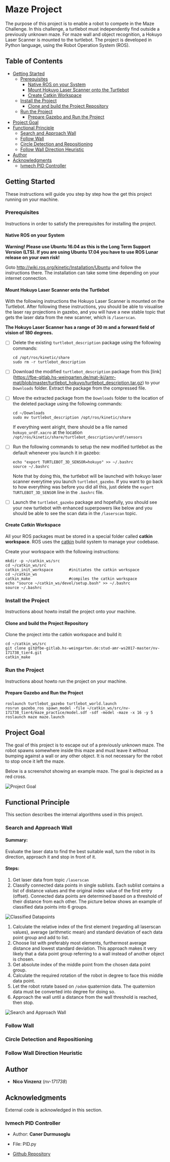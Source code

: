 # Maze Project

The purpose of this project is to enable a robot to compete in the Maze Challenge. 
In this challenge, a turtlebot must independently find outside a previously unknown maze. 
For maze wall and object recognition, a Hokuyo Laser Scanner is mounted to the turtlebot.
The project is developed in Python language, using the Robot Operation System (ROS).

## Table of Contents

- [Getting Started](#getting-started)
    - [Prerequisites](#prerequisites)
        - [Native ROS on your System](#native-ros-on-your-system)
        - [Mount Hokuyo Laser Scanner onto the Turtlebot](#mount-hokuyo-laser-scanner-onto-the-turtlebot)
        - [Create Catkin Workspace](#create-catkin-workspace)
    - [Install the Project](#install-the-project)
        - [Clone and build the Project Repository](#clone-and-build-the-project-repository)
    - [Run the Project](#run-the-project)
        - [Prepare Gazebo and Run the Project](#prepare-gazebo-and-run-the-project)
- [Project Goal](#project-goal)
- [Functional Principle](#functional-principle)
    - [Search and Approach Wall](#search-and-approach-wall)
    - [Follow Wall](#follow-wall)
    - [Circle Detection and Repositioning](#circle-detection-and-repositioning)
    - [Follow Wall Direction Heuristic](#follow-wall-direction-heuristic)
- [Author](#author)
- [Acknowledgments](#acknowledgments)
    - [Ivmech PID Controller](#ivmech-pid-controller)
        

## Getting Started

These instructions will guide you step by step how the get this project running on your machine.

### Prerequisites

Instructions in order to satisfy the prerequisites for installing the project.

#### Native ROS on your System

**Warning! Please use Ubuntu 16.04 as this is the Long Term Support Version (LTS). If you are using Ubuntu 17.04 you have to use ROS Lunar release on your own risk!**

Goto http://wiki.ros.org/kinetic/Installation/Ubuntu and follow the instructions there. The installation can take some time depending on your internet connection.

#### Mount Hokuyo Laser Scanner onto the Turtlebot

With the following instructions the Hokuyo Laser Scanner is mounted on the Turtlebot. 
After following these instructions, you should be able to visualise the laser ray projections in gazebo, 
and you will have a new stable topic that gets the laser data from the new scanner, which is `/laserscan`. 

**The Hokuyo Laser Scanner has a range of 30 m and a forward field of vision of 180 degrees.**


* [ ] Delete the existing `turtlebot_description` package using the following commands:
  ```
  cd /opt/ros/kinetic/share
  sudo rm -r turtlebot_description
  ```

* [ ] Download the modified `turtlebot_description` package from this [link] (https://fbe-gitlab.hs-weingarten.de/mat-iki/amr-mat/blob/master/turtlebot_hokuyo/turtlebot_description.tar.gz) to your `Downloads`
  folder. Extract the package from the compressed file.

* [ ] Move the extracted package from the `Downloads` folder to the location of the deleted package using the following commands:
  ```
  cd ~/Downloads
  sudo mv turtlebot_description /opt/ros/kinetic/share
  ```
  If everything went alright, there should be a file named `hokuyo_urdf.xacro` at the location `/opt/ros/kinetic/share/turtlebot_description/urdf/sensors`

* [ ] Run the following commands to setup the new modified turtlebot as the default whenever you launch it in gazebo:
  ```
  echo "export TURTLEBOT_3D_SENSOR=hokuyo" >> ~/.bashrc
  source ~/.bashrc
  ```
  Note that by doing this, the turtlebot will be launched with hokuyo laser scanner everytime you launch `turtlebot_gazebo`. If you want to go back to how everything was before you did all this, just delete
  the `export TURTLEBOT_3D_SENSOR` line in the `.bashrc` file.

* [ ] Launch the `turtlebot_gazebo` package and hopefully, you should see your new turtlebot with enhanced superpowers like below and you should be able to see the scan data in the `/laserscan` topic.


#### Create Catkin Workspace

All your ROS packages must be stored in a special folder called __catkin workspace__.
ROS uses the [catkin](http://docs.ros.org/api/catkin/html/) build system to manage your codebase.

Create your workspace with the following instructions:

```
mkdir -p ~/catkin_ws/src
cd ~/catkin_ws/src
catkin_init_workspace       #initiates the catkin workspace
cd ~/catkin_ws
catkin_make                 #compiles the catkin workspace
echo "source ~/catkin_ws/devel/setup.bash" >> ~/.bashrc
source ~/.bashrc
```

### Install the Project 

Instructions about howto install the project onto your machine.

#### Clone and build the Project Repository

Clone the project into the catkin workspace and build it:

```
cd ~/catkin_ws/src
git clone git@fbe-gitlab.hs-weingarten.de:stud-amr-ws2017-master/nv-171738_tier4.git
catkin_make
```

### Run the Project

Instructions about howto run the project on your machine.

#### Prepare Gazebo and Run the Project

```
roslaunch turtlebot_gazebo turtlebot_world.launch
rosrun gazebo_ros spawn_model -file ~/catkin_ws/src/nv-171738_tier4/maze_practice/model.sdf -sdf -model -maze -x 16 -y 5
roslaunch maze maze.launch
```

## Project Goal

The goal of this project is to escape out of a previously unknown maze.
The robot spawns somewhere inside this maze and must leave it without bumping against a wall or any other object.
It is not necessary for the robot to stop once it left the maze.

Below is a screenshot showing an example maze. The goal is depicted as a red cross.

![Project Goal](readme_files/goal.png)

## Functional Principle

This section describes the internal algorithms used in this project.

### Search and Approach Wall

#### Summary:

Evaluate the laser data to find the best suitable wall, turn the robot in its direction, approach it and stop in front of it.

#### Steps:
1. Get laser data from topic `/laserscan` 
1. Classify connected data points in single sublists. Each sublist contains a list of distance values and the original index value of the first entry (offset). 
Connected data points are determined based on a threshold of their distance from each other.
The picture below shows an example of classified data points into 6 groups.

![Classified Datapoints](readme_files/classifiedDatapoints.png)

1. Calculate the relative index of the first element (regarding all laserscan values), 
average (arithmetic mean) and standard deviation of each data point group and add to list.
1. Choose list with preferably most elements, furthermost average distance and lowest standard deviation.
This approach makes it very likely that a data point group referring to a wall instead of another object is chosen.
1. Get absolute index of the middle point from the chosen data point group.
1. Calculate the required rotation of the robot in degree to face this middle data point.
1. Let the robot rotate based on `/odom` quaternion data. The quaternion data must be converted into degree for doing so.
1. Approach the wall until a distance from the wall threshold is reached, then stop.

![Search and Approach Wall](readme_files/searchApproachWall.png)

### Follow Wall

### Circle Detection and Repositioning

### Follow Wall Direction Heuristic

## Author

* **Nico Vinzenz** (*nv-171738*)

## Acknowledgments

External code is acknowledged in this section.

### Ivmech PID Controller

* Author: **Caner Durmusoglu**

* File: PID.py

* [Github Repository](https://github.com/ivmech/ivPID)
